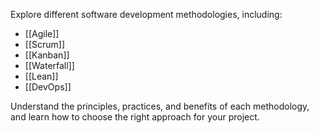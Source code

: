 Explore different software development methodologies, including:

- [[Agile]]
- [[Scrum]]
- [[Kanban]]
- [[Waterfall]]
- [[Lean]]
- [[DevOps]]

Understand the principles, practices, and benefits of each methodology, and learn how to choose the right approach for your project.